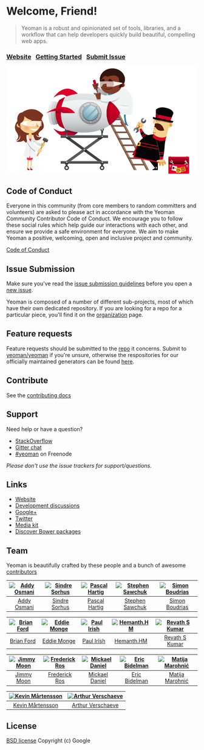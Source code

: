 # Welcome, Friend!

> Yeoman is a robust and opinionated set of tools, libraries, and a workflow that can help developers quickly build beautiful, compelling web apps.


### [Website](http://yeoman.io)&nbsp;&nbsp;&nbsp;[Getting Started](http://yeoman.io/learning)&nbsp;&nbsp;&nbsp;[Submit Issue](contributing.md#issue-submission)

[![image](yeoman-illustration.png)](http://yeoman.io)


## Code of Conduct

Everyone in this community (from core members to random committers and volunteers) are asked to please act in accordance with the Yeoman Community Contributor Code of Conduct. We encourage you to follow these social rules which help guide our interactions with each other, and ensure we provide a safe environment for everyone. We aim to make Yeoman a positive, welcoming, open and inclusive project and community.

[Code of Conduct](code-of-conduct.md)


## Issue Submission

Make sure you've read the [issue submission guidelines](https://github.com/yeoman/yeoman/blob/master/contributing.md#issue-submission) before you open a [new issue](https://github.com/yeoman/yeoman/issues/new).

Yeoman is composed of a number of different sub-projects, most of which have their own dedicated repository. If you are looking for a repo for a particular piece, you'll find it on the [organization](https://github.com/yeoman) page.


## Feature requests

Feature requests should be submitted to the [repo](https://github.com/yeoman) it concerns. Submit to [yeoman/yeoman](https://github.com/yeoman/yeoman/issues) if you're unsure, otherwise the respositories for our officially maintained generators can be found [here](https://github.com/yeoman/?query=generator-).


## Contribute

See the [contributing docs](contributing.md)


## Support

Need help or have a question?

- [StackOverflow](https://stackoverflow.com/questions/tagged/yeoman)
- [Gitter chat](https://gitter.im/yeoman/yeoman)
- [\#yeoman](https://webchat.freenode.net/?channels=yeoman) on Freenode

*Please don't use the issue trackers for support/questions.*


## Links

- [Website](http://yeoman.io)
- [Development discussions](https://github.com/yeoman/yeoman/issues)
- [Google+](https://plus.google.com/101063139999404044459/posts)
- [Twitter](https://twitter.com/yeoman)
- [Media kit](https://github.com/yeoman/media)
- [Discover Bower packages](http://bower.io/search)


## Team

Yeoman is beautifully crafted by these people and a bunch of awesome [contributors](https://github.com/yeoman/yeoman/graphs/contributors)


[![Addy Osmani](https://gravatar.com/avatar/96270e4c3e5e9806cf7245475c00b275?s=117)](http://addyosmani.com) | [![Sindre Sorhus](https://gravatar.com/avatar/d36a92237c75c5337c17b60d90686bf9?s=117)](http://sindresorhus.com) | [![Pascal Hartig](https://gravatar.com/avatar/be451fcdbf0e5ff07f23ed16cb5c90a3?s=117)](https://passy.me) | [![Stephen Sawchuk](https://gravatar.com/avatar/098cfe2d360e77c3229f2cd5298354c4?s=117)](https://github.com/stephenplusplus) | [![Simon Boudrias](https://gravatar.com/avatar/368346708a485060d31f77677a21d2a5?s=117)](https://github.com/SBoudrias)
:---:|:---:|:---:|:---:|:---:
[Addy Osmani](http://addyosmani.com) | [Sindre Sorhus](http://sindresorhus.com) | [Pascal Hartig](https://passy.me) | [Stephen Sawchuk](https://github.com/stephenplusplus) | [Simon Boudrias](https://github.com/SBoudrias)

[![Brian Ford](https://gravatar.com/avatar/721cc7667947af96cc416729fc497107?s=117)](http://briantford.com) | [![Eddie Monge](https://gravatar.com/avatar/08a01ffbfa6e039295208f023dec0dae?s=117)](http://eddiemonge.com) | [![Paul Irish](https://gravatar.com/avatar/ffe68d6f71b225f7661d33f2a8908281?s=117)](http://paulirish.com) | [![Hemanth.HM](https://gravatar.com/avatar/d32a6bf2b43bf62a7212f0c793d76319?s=117)](http://h3manth.com) | [![Revath S Kumar](https://gravatar.com/avatar/fb7edc7cc7a53c903af74d07dcecf9dc?s=117)](http://blog.revathskumar.com)
:---:|:---:|:---:|:---:|:---:
[Brian Ford](http://briantford.com) | [Eddie Monge](http://eddiemonge.com) | [Paul Irish](http://paulirish.com) | [Hemanth.HM](http://h3manth.com) | [Revath S Kumar](http://blog.revathskumar.com)

[![Jimmy Moon](https://gravatar.com/avatar/687ac25540fe35fcb5e828f75c4a6079?s=117)](http://ragingwind.org) | [![Frederick Ros](https://gravatar.com/avatar/4605de69c4c3af3f48b8e829206cd4c2?s=117)](https://github.com/sleeper) | [![Mickael Daniel](https://gravatar.com/avatar/a23615915f0baf096b94cc9df93fc327?s=117)](https://github.com/mklabs) | [![Eric Bidelman](https://gravatar.com/avatar/e7948aac7c52b26470be80311873a398?s=117)](http://ericbidelman.com) | [![Matija Marohnić](https://gravatar.com/avatar/6d95827ad2de5f374947b02983d4c85b?s=117)](https://github.com/silvenon)
:---:|:---:|:---:|:---:|:---:
[Jimmy Moon](http://ragingwind.org) | [Frederick Ros](https://github.com/sleeper) | [Mickael Daniel](https://github.com/mklabs) | [Eric Bidelman](http://ericbidelman.com) | [Matija Marohnić](https://github.com/silvenon)

[![Kevin Mårtensson](https://gravatar.com/avatar/48fa294e3cd41680b80d3ed6345c7b4d?s=117)](https://github.com/kevva) | [![Arthur Verschaeve](https://gravatar.com/avatar/e34daab0d2e344219adb5234198269c5?s=117)](https://github.com/arthurvr)
:---:|:---:|
[Kevin Mårtensson](https://github.com/kevva) | [Arthur Verschaeve](https://github.com/arthurvr)


## License

[BSD license](http://opensource.org/licenses/bsd-license.php)
Copyright (c) Google
